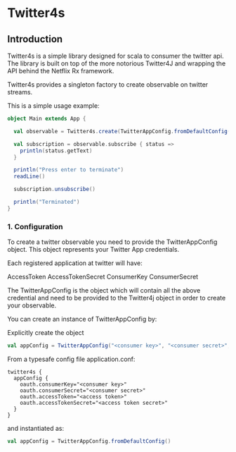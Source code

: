 Twitter4s
=========

Introduction
------------
Twitter4s is a simple library designed for scala to consumer the twitter api.
The library is built on top of the more notorious Twitter4J and wrapping the API behind the Netflix Rx framework.

Twitter4s provides a singleton factory to create observable on twitter streams.

This is a simple usage example:
```scala
object Main extends App {

  val observable = Twitter4s.create(TwitterAppConfig.fromDefaultConfig()).stream().sample()

  val subscription = observable.subscribe { status =>
    println(status.getText)
  }

  println("Press enter to terminate")
  readLine()

  subscription.unsubscribe()

  println("Terminated")
}
```

### 1. Configuration
To create a twitter observable you need to provide the TwitterAppConfig object.
This object represents your Twitter App credentials.

Each registered application at twitter will have:

AccessToken
AccessTokenSecret
ConsumerKey
ConsumerSecret

The TwitterAppConfig is the object which will contain all the above credential and
need to be provided to the Twitter4j object in order to create your observable.

You can create an instance of TwitterAppConfig by:

Explicitly create the object

```scala
val appConfig = TwitterAppConfig("<consumer key>", "<consumer secret>", "<access token>", "<access token secret>")
```

From a typesafe config file application.conf:

```
twitter4s {
  appConfig {
    oauth.consumerKey="<consumer key>"
    oauth.consumerSecret="<consumer secret>"
    oauth.accessToken="<access token>"
    oauth.accessTokenSecret="<access token secret>"
  }
}
```

and instantiated as:

```scala
val appConfig = TwitterAppConfig.fromDefaultConfig()
```